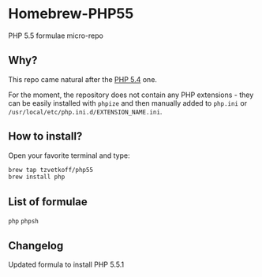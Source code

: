 # Homebrew-PHP55

PHP 5.5 formulae micro-repo

## Why?

This repo came natural after the [PHP 5.4](https://github.com/tzvetkoff/homebrew-php54) one.

For the moment, the repository does not contain any PHP extensions - they can be easily installed with `phpize` and then manually added to `php.ini` or `/usr/local/etc/php.ini.d/EXTENSION_NAME.ini`.

## How to install?

Open your favorite terminal and type:

``` bash
brew tap tzvetkoff/php55
brew install php
```

## List of formulae
`php`
`phpsh`

## Changelog
Updated formula to install PHP 5.5.1
